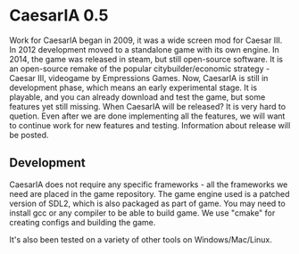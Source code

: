 # CaesarIA 0.5

Work for CaesarIA began in 2009, it was a wide screen mod for Caesar III. In 2012 development moved to a standalone game with its own engine. In 2014, the game was released in steam, but still open-source software. It is an open-source remake of the popular citybuilder/economic strategy - Caesar III, videogame by Empressions Games. Now, CaesarIA is still in development phase, which means an early experimental stage. It is playable, and you can already download and test the game, but some features yet still missing. When CaesarIA will be released? It is very hard to quetion. Even after we are done implementing all the features, we will want to continue work for new features and testing. Information about release will be posted.


## Development

CaesarIA does not require any specific frameworks - all the frameworks we need are placed in the game repository. The game engine used is a patched version of SDL2, which is also packaged as part of game. You may need to install gcc or any compiler to be able to build game.
We use "cmake" for creating configs and building the game.

It's also been tested on a variety of other tools on
Windows/Mac/Linux.

